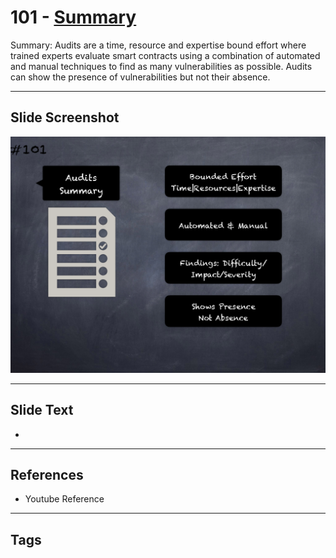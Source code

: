 # 101 - [Summary](Summary.md) 

Summary: Audits are a time, resource and expertise bound effort where trained experts evaluate smart contracts using a combination of automated and manual techniques to find as many vulnerabilities as possible. Audits can show the presence of vulnerabilities but not their absence.

  

___

## Slide Screenshot

![101.png](../../images/6.%20Audit%20Techniques%20and%20Tools%20101/101.png)
___

## Slide Text

-

___

## References

- Youtube Reference

___

## Tags